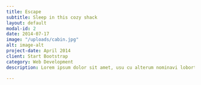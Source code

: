 ```yaml
---
title: Escape
subtitle: Sleep in this cozy shack
layout: default
modal-id: 2
date: 2014-07-17
image: "/uploads/cabin.jpg"
alt: image-alt
project-date: April 2014
client: Start Bootstrap
category: Web Development
description: Lorem ipsum dolor sit amet, usu cu alterum nominavi lobortis. At duo novum diceret. Tantas apeirian vix et, usu sanctus postulant inciderint ut, populo diceret necessitatibus in vim. Cu eum dicam feugiat noluisse.

---
```

